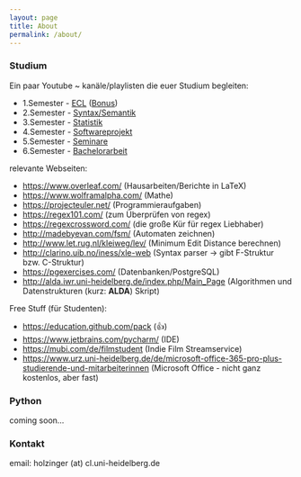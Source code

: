 ```yaml
---
layout: page
title: About
permalink: /about/
---
```


### Studium

Ein paar Youtube ~ kanäle/playlisten die euer Studium begleiten:  

* 1.Semester - [ECL](https://www.youtube.com/watch?v=3Dt_yh1mf_U&list=PLQiyVNMpDLKnZYBTUOlSI9mi9wAErFtFm) ([Bonus](https://www.youtube.com/watch?v=9iYwUh1Hdho))
* 2.Semester - [Syntax/Semantik](https://www.youtube.com/user/thelingspace)
* 3.Semester - [Statistik](https://www.youtube.com/watch?v=aircAruvnKk&list=PLZHQObOWTQDNU6R1_67000Dx_ZCJB-3pi)
* 4.Semester - [Softwareprojekt](https://www.youtube.com/user/sentdex)
* 5.Semester - [Seminare](https://www.youtube.com/user/keeroyz)
* 6.Semester - [Bachelorarbeit](https://www.youtube.com/user/empnp)

relevante Webseiten:  
* <https://www.overleaf.com/> (Hausarbeiten/Berichte in LaTeX)
* <https://www.wolframalpha.com/> (Mathe)
* <https://projecteuler.net/> (Programmieraufgaben)
* <https://regex101.com/> (zum Überprüfen von regex)
* <https://regexcrossword.com/> (die große Kür für regex Liebhaber)
* <http://madebyevan.com/fsm/> (Automaten zeichnen)
* <http://www.let.rug.nl/kleiweg/lev/> (Minimum Edit Distance berechnen)
* <http://clarino.uib.no/iness/xle-web> (Syntax parser -> gibt F-Struktur bzw. C-Struktur)
* <https://pgexercises.com/> (Datenbanken/PostgreSQL)
* <http://alda.iwr.uni-heidelberg.de/index.php/Main_Page> (Algorithmen und Datenstrukturen (kurz: **ALDA**) Skript)

Free Stuff (für Studenten):  
* <https://education.github.com/pack> (:+1:)
* <https://www.jetbrains.com/pycharm/> (IDE)
* <https://mubi.com/de/filmstudent> (Indie Film Streamservice)
* <https://www.urz.uni-heidelberg.de/de/microsoft-office-365-pro-plus-studierende-und-mitarbeiterinnen> (Microsoft Office - nicht ganz kostenlos, aber fast)

### Python

coming soon...

### Kontakt

email: holzinger (at) cl.uni-heidelberg.de